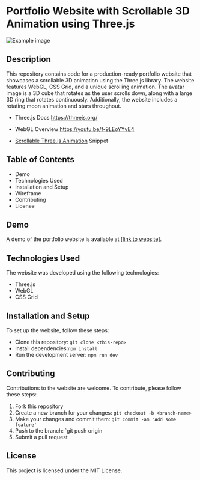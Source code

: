 # Portfolio Website with Scrollable 3D Animation using Three.js
![Example image](https://i.imgur.com/6pUBZ3z.png)


## Description
This repository contains code for a production-ready portfolio website that showcases a scrollable 3D animation using the Three.js library. The website features WebGL, CSS Grid, and a unique scrolling animation. The avatar image is a 3D cube that rotates as the user scrolls down, along with a large 3D ring that rotates continuously. Additionally, the website includes a rotating moon animation and stars throughout.

- Three.js Docs https://threejs.org/
- WebGL Overview https://youtu.be/f-9LEoYYvE4


- [Scrollable Three.js Animation](https://fireship.io/snippets/threejs-scrollbar-animation) Snippet

## Table of Contents 
- Demo 
- Technologies Used 
- Installation and Setup 
- Wireframe 
- Contributing 
- License

## Demo 
A demo of the portfolio website is available at [[link to website](https://ecbjrdev.xyz/)]. 

## Technologies Used
The website was developed using the following technologies:
- Three.js
- WebGL
- CSS Grid



## Installation and Setup
To set up the website, follow these steps:
- Clone this repository: `git clone <this-repo>`
- Install dependencies:`npm install`
- Run the development server: `npm run dev`

## Contributing 
Contributions to the website are welcome. To contribute, please follow these steps:
1. Fork this repository
2. Create a new branch for your changes: `git checkout -b <branch-name>`
3. Make your changes and commit them: `git commit -am 'Add some feature'`
4. Push to the branch: `git push origin <branch-name>
5. Submit a pull request

## License 
 This project is licensed under the MIT License.
